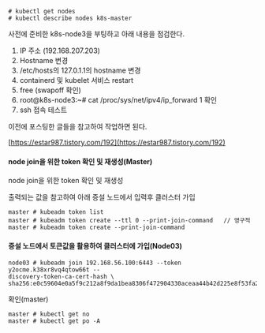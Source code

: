 ```
# kubectl get nodes
# kubectl describe nodes k8s-master
```

사전에 준비한 k8s-node3을 부팅하고 아래 내용을 점검한다.

1. IP 주소 (192.168.207.203)
2. Hostname 변경
3. /etc/hosts의 127.0.1.1의 hostname 변경
4. containerd 및 kubelet 서비스 restart
5. free (swapoff 확인)
6. root@k8s-node3:~# cat /proc/sys/net/ipv4/ip\_forward 1 확인
7. ssh 접속 테스트

이전에 포스팅한 글들을 참고하여 작업하면 된다.

[https://estar987.tistory.com/192](https://estar987.tistory.com/192)

#### node join을 위한 token 확인 및 재생성(Master)

node join을 위한 token 확인 및 재생성

출력되는 값을 참고하여 아래 증설 노드에서 입력후 클러스터 가입

```
master # kubeadm token list
master # kubeadm token create --ttl 0 --print-join-command   // 영구적
master # kubeadm token create --print-join-command
```

#### 증설 노드에서 토큰값을 활용하여 클러스터에 가입(Node03)

```
node03 # kubeadm join 192.168.56.100:6443 --token y2ocme.k38xr8vq4qtow66t --
discovery-token-ca-cert-hash \ 
sha256:e0c59604e0a5f9c212a8f9da1bea8306f472904330aceaa44b42d225e8f53fa2
```

확인(master)

```
master # kubectl get no
master # kubectl get po -A
```